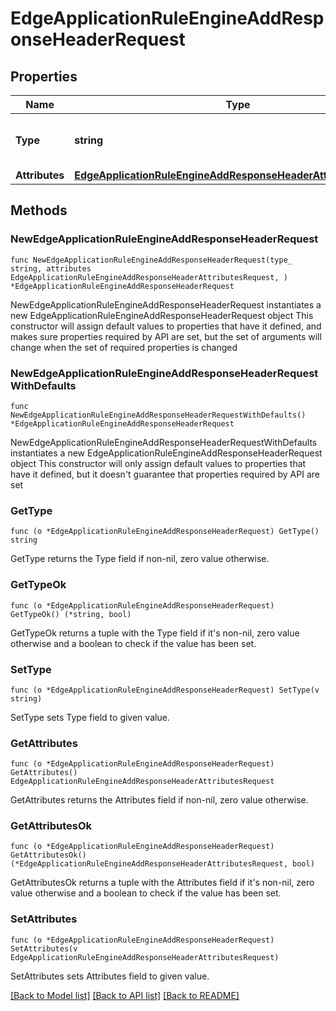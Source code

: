 # EdgeApplicationRuleEngineAddResponseHeaderRequest

## Properties

Name | Type | Description | Notes
------------ | ------------- | ------------- | -------------
**Type** | **string** | * &#x60;add_response_header&#x60; - add_response_header | 
**Attributes** | [**EdgeApplicationRuleEngineAddResponseHeaderAttributesRequest**](EdgeApplicationRuleEngineAddResponseHeaderAttributesRequest.md) |  | 

## Methods

### NewEdgeApplicationRuleEngineAddResponseHeaderRequest

`func NewEdgeApplicationRuleEngineAddResponseHeaderRequest(type_ string, attributes EdgeApplicationRuleEngineAddResponseHeaderAttributesRequest, ) *EdgeApplicationRuleEngineAddResponseHeaderRequest`

NewEdgeApplicationRuleEngineAddResponseHeaderRequest instantiates a new EdgeApplicationRuleEngineAddResponseHeaderRequest object
This constructor will assign default values to properties that have it defined,
and makes sure properties required by API are set, but the set of arguments
will change when the set of required properties is changed

### NewEdgeApplicationRuleEngineAddResponseHeaderRequestWithDefaults

`func NewEdgeApplicationRuleEngineAddResponseHeaderRequestWithDefaults() *EdgeApplicationRuleEngineAddResponseHeaderRequest`

NewEdgeApplicationRuleEngineAddResponseHeaderRequestWithDefaults instantiates a new EdgeApplicationRuleEngineAddResponseHeaderRequest object
This constructor will only assign default values to properties that have it defined,
but it doesn't guarantee that properties required by API are set

### GetType

`func (o *EdgeApplicationRuleEngineAddResponseHeaderRequest) GetType() string`

GetType returns the Type field if non-nil, zero value otherwise.

### GetTypeOk

`func (o *EdgeApplicationRuleEngineAddResponseHeaderRequest) GetTypeOk() (*string, bool)`

GetTypeOk returns a tuple with the Type field if it's non-nil, zero value otherwise
and a boolean to check if the value has been set.

### SetType

`func (o *EdgeApplicationRuleEngineAddResponseHeaderRequest) SetType(v string)`

SetType sets Type field to given value.


### GetAttributes

`func (o *EdgeApplicationRuleEngineAddResponseHeaderRequest) GetAttributes() EdgeApplicationRuleEngineAddResponseHeaderAttributesRequest`

GetAttributes returns the Attributes field if non-nil, zero value otherwise.

### GetAttributesOk

`func (o *EdgeApplicationRuleEngineAddResponseHeaderRequest) GetAttributesOk() (*EdgeApplicationRuleEngineAddResponseHeaderAttributesRequest, bool)`

GetAttributesOk returns a tuple with the Attributes field if it's non-nil, zero value otherwise
and a boolean to check if the value has been set.

### SetAttributes

`func (o *EdgeApplicationRuleEngineAddResponseHeaderRequest) SetAttributes(v EdgeApplicationRuleEngineAddResponseHeaderAttributesRequest)`

SetAttributes sets Attributes field to given value.



[[Back to Model list]](../README.md#documentation-for-models) [[Back to API list]](../README.md#documentation-for-api-endpoints) [[Back to README]](../README.md)


